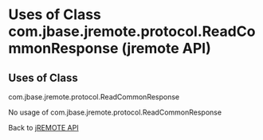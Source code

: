 # Uses of Class com.jbase.jremote.protocol.ReadCommonResponse (jremote API)

<PageHeader />

## Uses of Class
com.jbase.jremote.protocol.ReadCommonResponse

No usage of com.jbase.jremote.protocol.ReadCommonResponse

Back to [jREMOTE API](com_jbase_jremote_package-summary)
